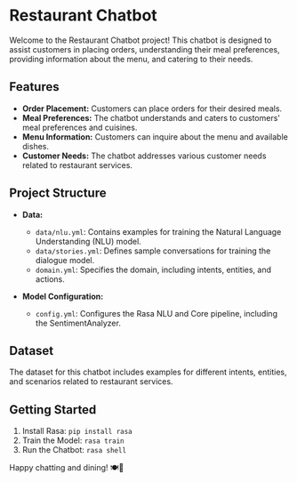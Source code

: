 # Restaurant Chatbot

Welcome to the Restaurant Chatbot project! This chatbot is designed to assist customers in placing orders, understanding their meal preferences, providing information about the menu, and catering to their needs.

## Features

- **Order Placement:** Customers can place orders for their desired meals.
- **Meal Preferences:** The chatbot understands and caters to customers' meal preferences and cuisines.
- **Menu Information:** Customers can inquire about the menu and available dishes.
- **Customer Needs:** The chatbot addresses various customer needs related to restaurant services.

## Project Structure

- **Data:**
  - `data/nlu.yml`: Contains examples for training the Natural Language Understanding (NLU) model.
  - `data/stories.yml`: Defines sample conversations for training the dialogue model.
  - `domain.yml`: Specifies the domain, including intents, entities, and actions.
  
- **Model Configuration:**
  - `config.yml`: Configures the Rasa NLU and Core pipeline, including the SentimentAnalyzer.

## Dataset

The dataset for this chatbot includes examples for different intents, entities, and scenarios related to restaurant services.

## Getting Started

1. Install Rasa: `pip install rasa`
2. Train the Model: `rasa train`
3. Run the Chatbot: `rasa shell`


Happy chatting and dining! 🍽️🤖

